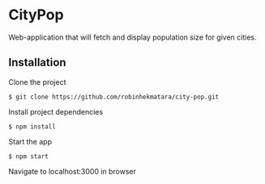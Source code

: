 # CityPop

Web-application that will fetch and display population size for given cities.

## Installation

Clone the project

```sc
$ git clone https://github.com/robinhekmatara/city-pop.git
```

Install project dependencies

```sc
$ npm install
```

Start the app

```sc
$ npm start
```

Navigate to localhost:3000 in browser